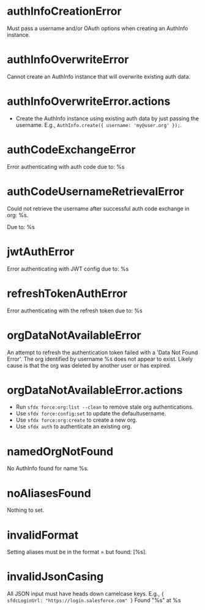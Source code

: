 # authInfoCreationError

Must pass a username and/or OAuth options when creating an AuthInfo instance.

# authInfoOverwriteError

Cannot create an AuthInfo instance that will overwrite existing auth data.

# authInfoOverwriteError.actions

- Create the AuthInfo instance using existing auth data by just passing the username. E.g., `AuthInfo.create({ username: 'my@user.org' });`.

# authCodeExchangeError

Error authenticating with auth code due to: %s

# authCodeUsernameRetrievalError

Could not retrieve the username after successful auth code exchange in org: %s.

Due to: %s

# jwtAuthError

Error authenticating with JWT config due to: %s

# refreshTokenAuthError

Error authenticating with the refresh token due to: %s

# orgDataNotAvailableError

An attempt to refresh the authentication token failed with a 'Data Not Found Error'. The org identified by username %s does not appear to exist. Likely cause is that the org was deleted by another user or has expired.

# orgDataNotAvailableError.actions

- Run `sfdx force:org:list --clean` to remove stale org authentications.
- Use `sfdx force:config:set` to update the defaultusername.
- Use `sfdx force:org:create` to create a new org.
- Use `sfdx auth` to authenticate an existing org.

# namedOrgNotFound

No AuthInfo found for name %s.

# noAliasesFound

Nothing to set.

# invalidFormat

Setting aliases must be in the format <key>=<value> but found: [%s].

# invalidJsonCasing

All JSON input must have heads down camelcase keys. E.g., `{ sfdcLoginUrl: "https://login.salesforce.com" }`
Found "%s" at %s
